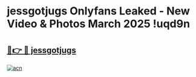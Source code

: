 # jessgotjugs Onlyfans Leaked - New Video & Photos March 2025 !uqd9n

# <h2><a href="https://1ko5q1.iuczelnia.edu.pl?title=jessgotjugs&ref=uqd9n">🔗👉 🔴 jessgotjugs</a></h2>

[![acn](https://github.com/user-attachments/assets/0f9c940e-d8b0-45ae-aac7-cd30a18b3e1c)](https://1ko5q1.iuczelnia.edu.pl?title=jessgotjugs&ref=uqd9n)

